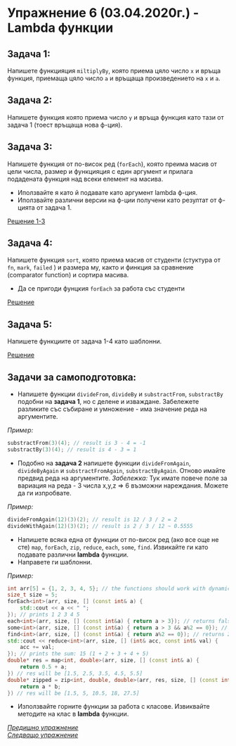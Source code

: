 # Упражнение 6 (03.04.2020г.) - Lambda функции

## Задача 1:
Напишете функцияция `miltiplyBy`, която приема цяло число `х` и връща функция, приемаща цяло число `а` и връщаща произведението на `х` и `а`.
 
## Задача 2:
Напишете функция която приема число `y` и връща функция като тази от задача 1 (тоест връщаща нова ф-ция).
 
## Задача 3:
Напишете функция от по-висок ред (`forEach`), която преима масив от цели числа, размер и функцияция с един аргумент и прилага подадената функция над всеки елемент на масива.
* Иползвайте я като й подавате като аргумент lambda ф-ция.
* Иползвайте различни версии на ф-ции получени като резултат от ф-цията от задача 1.

[Решение 1-3](./solutions.cpp)
 
## Задача 4:
Напишете функция `sort`, която приема масив от студенти (стуктура от `fn`, `mark`, `failed` ) и размера му, както и финкция за сравнение (comparator function) и сортира масива.
* Да се пригоди фунцкия `forEach` за работа със студенти

[Решение](./students.cpp)

## Задача 5:
Напишете функциите от задача 1-4 като шаблонни.

[Решение](./templates.cpp)

## Задачи за самоподготовка:
* Напишете функции `divideFrom`, `divideBy` и `substractFrom`, `substractBy` подобни на **задача 1**, но с делене и изваждане. Забележете разликите със събиране и умножение - има значение реда на аргументите. 

_Пример:_
```cpp
substractFrom(3)(4); // result is 3 - 4 = -1
substractBy(3)(4); // result is 4 - 3 = 1
```

* Подобно на **задача 2** напишете функции `divideFromAgain`, `divideByAgain` и `substractFromAgain`, `substractByAgain`. Отново имайте предвид реда на аргументите. _Забележка:_ Тук имате повече поле за вариация на реда - 3 числа x,y,z => 6 възможни нареждания. Можете да ги изпробвате.

_Пример:_
```cpp
divideFromAgain(12)(3)(2); // result is 12 / 3 / 2 = 2
divideWithAgain(12)(3)(2); // result is 2 / 3 / 12 ~ 0.5555
```

* Напишете всяка една от функции от по-висок ред (ако все още не сте) `map`, `forEach`, `zip`, `reduce`, `each`, `some`, `find`. Извикайте ги като подавате различни **lambda** функции.
* Направете ги шаблонни.

_Пример:_
```cpp
int arr[5] = {1, 2, 3, 4, 5}; // the functions should work with dynamic arrays
size_t size = 5;
forEach<int>(arr, size, [] (const int& a) { 
    std::cout << a << " ";
}); // prints 1 2 3 4 5
each<int>(arr, size, [] (const int&a) { return a > 3}); // returns false
some<int>(arr, size, [] (const int&a) { return a > 3 && a%2 == 0}); // returns true (because of 4)
find<int>(arr, size, [] (const int&a) { return a%2 == 0}); // returns 2 ( the first occurance that satisfies the condition)
std::cout << reduce<int>(arr, size, [] (int& acc, const int& val) {
    acc += val;
}); // prints the sum: 15 (1 + 2 + 3 + 4 + 5)
double* res = map<int, double>(arr, size, [] (const int& a) {
    return 0.5 + a;
}) // res will be [1.5, 2.5, 3.5, 4.5, 5.5]
double* zipped = zip<int, double, double>(arr, res, size, [] (const int& a, const double& b) {
    return a * b;
}) // res will be [1.5, 5, 10.5, 18, 27.5]
```

* Използвайте горните функции за работа с класове. Извиквайте методите на клас в **lambda** функции.

[*Предишно упражнение*](../lab05)\
[*Следващо упражнение*](../lab07)
